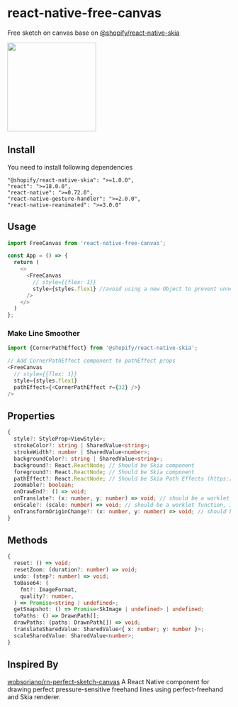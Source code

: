 # react-native-free-canvas
Free sketch on canvas base on  [@shopify/react-native-skia](https://github.com/shopify/react-native-skia)

<img src="https://github.com/user-attachments/assets/b8749961-5d4d-482c-aa6c-add5b0f5b654" width=200 />

## Install
You need to install following dependencies
```
"@shopify/react-native-skia": ">=1.0.0",
"react": ">=18.0.0",
"react-native": ">=0.72.0",
"react-native-gesture-handler": ">=2.0.0",
"react-native-reanimated": ">=3.0.0"
```

## Usage
```ts
import FreeCanvas from 'react-native-free-canvas';

const App = () => {
  return (
    <>
      <FreeCanvas
        // style={{flex: 1}} 
        style={styles.flex1} //avoid using a new Object to prevent unnecessary re-rendering
      />
    </>
  )
};

```

### Make Line Smoother
```ts
import {CornerPathEffect} from '@shopify/react-native-skia';

// Add CornerPathEffect component to pathEffect props
<FreeCanvas
  // style={{flex: 1}}
  style={styles.flex1}
  pathEffect={<CornerPathEffect r={32} />} 
/>
```




## Properties
```ts
{
  style?: StyleProp<ViewStyle>;
  strokeColor?: string | SharedValue<string>;
  strokeWidth?: number | SharedValue<number>;
  backgroundColor?: string | SharedValue<string>;
  background?: React.ReactNode; // Should be Skia component
  foreground?: React.ReactNode; // Should be Skia component
  pathEffect?: React.ReactNode; // Should be Skia Path Effects (https://shopify.github.io/react-native-skia/docs/path-effects)
  zoomable?: boolean;
  onDrawEnd?: () => void;
  onTranslate?: (x: number, y: number) => void; // should be a worklet function, it runs on UI thread
  onScale?: (scale: number) => void; // should be a worklet function, it runs on UI thread
  onTransformOriginChange?: (x: number, y: number) => void; // should be a worklet function, it runs on UI thread
}
```

## Methods
```ts
{
  reset: () => void;
  resetZoom: (duration?: number) => void;
  undo: (step?: number) => void;
  toBase64: (
    fmt?: ImageFormat,
    quality?: number,
  ) => Promise<string | undefined>;
  getSnapshot: () => Promise<SkImage | undefined> | undefined;
  toPaths: () => DrawnPath[];
  drawPaths: (paths: DrawnPath[]) => void;
  translateSharedValue: SharedValue<{ x: number; y: number }>;
  scaleSharedValue: SharedValue<number>;
}
```

## Inspired By
[wobsoriano/rn-perfect-sketch-canvas](https://github.com/wobsoriano/rn-perfect-sketch-canvas) A React Native component for drawing perfect pressure-sensitive freehand lines using perfect-freehand and Skia renderer.

